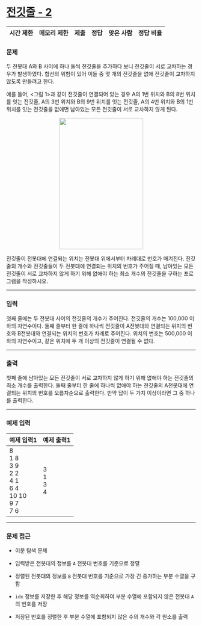 # [전깃줄 - 2](https://www.acmicpc.net/problem/2568)

<div align = center>

| 시간 제한 | 메모리 제한 | 제출 | 정답 | 맞은 사람 | 정답 비율 |
| :-------- | :---------- | :--- | :--- | :-------- | :-------- |

</div>

### 문제

두 전봇대 A와 B 사이에 하나 둘씩 전깃줄을 추가하다 보니 전깃줄이 서로 교차하는 경우가 발생하였다. 합선의 위험이 있어 이들 중 몇 개의 전깃줄을 없애 전깃줄이 교차하지 않도록 만들려고 한다.

예를 들어, <그림 1>과 같이 전깃줄이 연결되어 있는 경우 A의 1번 위치와 B의 8번 위치를 잇는 전깃줄, A의 3번 위치와 B의 9번 위치를 잇는 전깃줄, A의 4번 위치와 B의 1번 위치를 잇는 전깃줄을 없애면 남아있는 모든 전깃줄이 서로 교차하지 않게 된다.

<div align=center>
  <img src="https://upload.acmicpc.net/854620e2-d10b-4bb6-84f0-0dd4b89bfb13/-/preview/" width="223" height="349" />
</div>

전깃줄이 전봇대에 연결되는 위치는 전봇대 위에서부터 차례대로 번호가 매겨진다. 전깃줄의 개수와 전깃줄들이 두 전봇대에 연결되는 위치의 번호가 주어질 때, 남아있는 모든 전깃줄이 서로 교차하지 않게 하기 위해 없애야 하는 최소 개수의 전깃줄을 구하는 프로그램을 작성하시오.

---

### 입력

첫째 줄에는 두 전봇대 사이의 전깃줄의 개수가 주어진다. 전깃줄의 개수는 100,000 이하의 자연수이다. 둘째 줄부터 한 줄에 하나씩 전깃줄이 A전봇대와 연결되는 위치의 번호와 B전봇대와 연결되는 위치의 번호가 차례로 주어진다. 위치의 번호는 500,000 이하의 자연수이고, 같은 위치에 두 개 이상의 전깃줄이 연결될 수 없다. 

---

### 출력

첫째 줄에 남아있는 모든 전깃줄이 서로 교차하지 않게 하기 위해 없애야 하는 전깃줄의 최소 개수를 출력한다. 둘째 줄부터 한 줄에 하나씩 없애야 하는 전깃줄의 A전봇대에 연결되는 위치의 번호를 오름차순으로 출력한다. 만약 답이 두 가지 이상이라면 그 중 하나를 출력한다.

---

### 예제 입력

| 예제 입력1                                                          | 예제 출력1          |
| :------------------------------------------------------------------ | :------------------ |
| 8<br/>1 8<br/>3 9<br/>2 2<br/>4 1<br/>6 4<br/>10 10<br/>9 7<br/>7 6 | 3<br/>1<br/>3<br/>4 |

---

### 문제 접근

  - 이분 탐색 문제

  - 입력받은 전봇대의 정보를 `A` 전봇대 번호를 기준으로 정렬

  - 정렬된 전봇대의 정보를 `B` 전봇대 번호를 기준으로 가장 긴 증가하는 부분 수열을 구함

  - `idx` 정보를 저장한 후 해당 정보를 역순회하여 부분 수열에 포함되지 않은 전봇대 `A`의 번호를 저장

  - 저장된 번호를 정렬한 후 부분 수열에 포함되지 않은 수의 개수와 각 원소를 출력